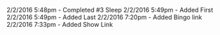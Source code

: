 2/2/2016 5:48pm - Completed #3 Sleep
2/2/2016 5:49pm - Added First
2/2/2016 5:49pm - Added Last
2/2/2016 7:20pm - Added Bingo link
2/2/2016 7:33pm - Added Show Link
